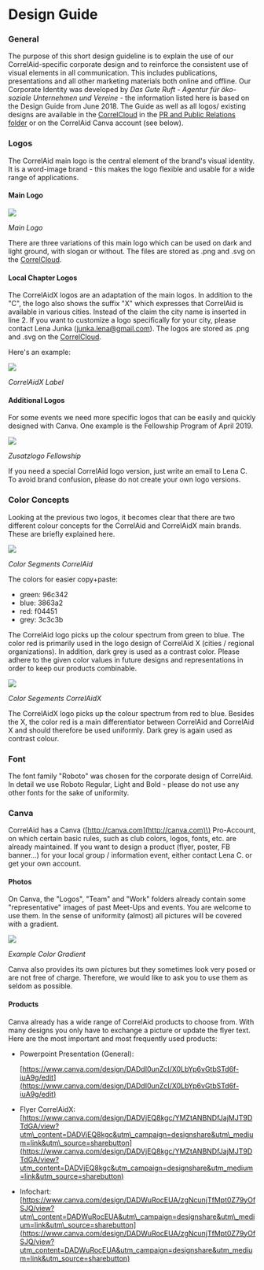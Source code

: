 # Design Guide

### General

The purpose of this short design guideline is to explain the use of our CorrelAid-specific corporate design and to reinforce the consistent use of visual elements in all communication. This includes publications, presentations and all other marketing materials both online and offline. Our Corporate Identity was developed by _Das Gute Ruft - Agentur für öko-soziale Unternehmen und Vereine_ - the information listed here is based on the Design Guide from June 2018. The Guide as well as all logos/ existing designs are available in the [CorrelCloud](infrastructure/correlcloud.md) in the [PR and Public Relations folder](https://correlcloud.org/index.php/apps/files/?dir=/CorrelCloud/03_pr/01_pr_oeff_arbeit&fileid=13934) or on the CorrelAid Canva account \(see below\).

### Logos

The CorrelAid main logo is the central element of the brand's visual identity. It is a word-image brand - this makes the logo flexible and usable for a wide range of applications.

#### Main Logo

![](https://i.imgur.com/2bjkz4f.png) 

_Main Logo_

There are three variations of this main logo which can be used on dark and light ground, with slogan or without. The files are stored as .png and .svg on the [CorrelCloud](infrastructure/correlcloud.md).

#### Local Chapter Logos

The CorrelAidX logos are an adaptation of the main logos. In addition to the "C", the logo also shows the suffix "X" which expresses that CorrelAid is available in various cities. Instead of the claim the city name is inserted in line 2. If you want to customize a logo specifically for your city, please contact Lena Junka \(junka.lena@gmail.com\). The logos are stored as .png and .svg on the [CorrelCloud](infrastructure/correlcloud.md).

Here's an example: 

![](https://i.imgur.com/LptlvTi.png) 

_CorrelAidX Label_

#### Additional Logos

For some events we need more specific logos that can be easily and quickly designed with Canva. One example is the Fellowship Program of April 2019.

![](https://i.imgur.com/8tLEUUu.png) 

_Zusatzlogo Fellowship_

If you need a special CorrelAid logo version, just write an email to Lena C. To avoid brand confusion, please do not create your own logo versions.

### Color Concepts

Looking at the previous two logos, it becomes clear that there are two different colour concepts for the CorrelAid and CorrelAidX main brands. These are briefly explained here.

![](https://i.imgur.com/4rJF3fO.png)

_Color Segments CorrelAid_

The colors for easier copy+paste:

* green: 96c342
* blue: 3863a2
* red: f04451
* grey: 3c3c3b

The CorrelAid logo picks up the colour spectrum from green to blue. The color red is primarily used in the logo design of CorrelAid X \(cities / regional organizations\). In addition, dark grey is used as a contrast color. Please adhere to the given color values in future designs and representations in order to keep our products combinable.

 

![](https://i.imgur.com/3g9wIbz.png)

_Color Segements CorrelAidX_

The CorrelAidX logo picks up the colour spectrum from red to blue. Besides the X, the color red is a main differentiator between CorrelAid and CorrelAid X and should therefore be used uniformly. Dark grey is again used as contrast colour.

### Font

The font family "Roboto" was chosen for the corporate design of CorrelAid. In detail we use Roboto Regular, Light and Bold - please do not use any other fonts for the sake of uniformity.

### Canva

CorrelAid has a Canva \([http://canva.com](http://canva.com)\) Pro-Account, on which certain basic rules, such as club colors, logos, fonts, etc. are already maintained. If you want to design a product \(flyer, poster, FB banner...\) for your local group / information event, either contact Lena C. or get your own account.

#### Photos

On Canva, the "Logos", "Team" and "Work" folders already contain some "representative" images of past Meet-Ups and events. You are welcome to use them. In the sense of uniformity \(almost\) all pictures will be covered with a gradient.

![](https://i.imgur.com/Pv43hUq.png) 

_Example Color Gradient_

Canva also provides its own pictures but they sometimes look very posed or are not free of charge. Therefore, we would like to ask you to use them as seldom as possible.

#### Products

Canva already has a wide range of CorrelAid products to choose from. With many designs you only have to exchange a picture or update the flyer text. Here are the most important and most frequently used products:

* Powerpoint Presentation \(General\):

  [https://www.canva.com/design/DADdI0unZcI/X0LbYp6vGtbSTd6f-iuA9g/edit](https://www.canva.com/design/DADdI0unZcI/X0LbYp6vGtbSTd6f-iuA9g/edit)

* Flyer CorrelAidX: [https://www.canva.com/design/DADVjEQ8kgc/YMZtANBNDfJajMJT9DTdGA/view?utm\_content=DADVjEQ8kgc&utm\_campaign=designshare&utm\_medium=link&utm\_source=sharebutton](https://www.canva.com/design/DADVjEQ8kgc/YMZtANBNDfJajMJT9DTdGA/view?utm_content=DADVjEQ8kgc&utm_campaign=designshare&utm_medium=link&utm_source=sharebutton)
* Infochart: [https://www.canva.com/design/DADWuRocEUA/zgNcunjTfMpt0Z79yOfSJQ/view?utm\_content=DADWuRocEUA&utm\_campaign=designshare&utm\_medium=link&utm\_source=sharebutton](https://www.canva.com/design/DADWuRocEUA/zgNcunjTfMpt0Z79yOfSJQ/view?utm_content=DADWuRocEUA&utm_campaign=designshare&utm_medium=link&utm_source=sharebutton)

